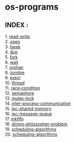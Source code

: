 # os-programs
<h2>INDEX :</h2>
1. <a href = "https://github.com/Shivansh-Thakur/os-programs/tree/main/read-write"> read-write </a><br>
2. <a href = "https://github.com/Shivansh-Thakur/os-programs/tree/main/open"> open </a><br>
3. <a href = "https://github.com/Shivansh-Thakur/os-programs/tree/main/lseek"> lseek </a><br>
4. <a href = "https://github.com/Shivansh-Thakur/os-programs/tree/main/dup"> dup </a><br>
5. <a href = "https://github.com/Shivansh-Thakur/os-programs/tree/main/fork"> fork </a><br>
6. <a href = "https://github.com/Shivansh-Thakur/os-programs/tree/main/wait"> wait </a><br>
7. <a href = "https://github.com/Shivansh-Thakur/os-programs/tree/main/orphan"> orphan </a><br>
8. <a href = "https://github.com/Shivansh-Thakur/os-programs/tree/main/zombie"> zombie </a><br>
9. <a href = "https://github.com/Shivansh-Thakur/os-programs/tree/main/execl"> execl </a><br>
10. <a href = "https://github.com/Shivansh-Thakur/os-programs/tree/main/thread"> thread </a><br> 
11. <a href = "https://github.com/Shivansh-Thakur/os-programs/tree/main/race-condition"> race-condition </a><br>
12. <a href = "https://github.com/Shivansh-Thakur/os-programs/tree/main/semaphore"> semaphore </a><br> 
13. <a href = "https://github.com/Shivansh-Thakur/os-programs/tree/main/mutex-lock">  mutex-lock </a><br>
14. <a href = "https://github.com/Shivansh-Thakur/os-programs/tree/main/inter-process-communication"> inter-process-communication </a><br>
15. <a href = "https://github.com/Shivansh-Thakur/os-programs/tree/main/inter-process-communication/ipc-shared-memory"> ipc-shared-memory </a><br> 
16. <a href = "https://github.com/Shivansh-Thakur/os-programs/tree/main/inter-process-communication/ipc-message-queue"> ipc-message-queue </a><br>
17. <a href = "https://github.com/Shivansh-Thakur/os-programs/tree/main/mkfifo"> mkfifo </a><br> 
18. <a href = "https://github.com/Shivansh-Thakur/os-programs/tree/main/dining-philosopher-problem">dining-philosopher-problem</a><br> 
19. <a href = "https://github.com/Shivansh-Thakur/os-programs/tree/main/scheduling-algorithms">scheduling-algorithms</a><br>
20. <a href = "https://github.com/Shivansh-Thakur/os-programs/tree/main/scheduling-algorithms">scheduling-algorithms</a><br> 
